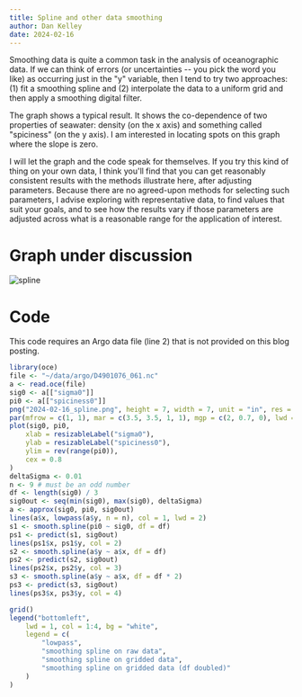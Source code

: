 ```yaml
---
title: Spline and other data smoothing
author: Dan Kelley
date: 2024-02-16
---
```


Smoothing data is quite a common task in the analysis of oceanographic data. If
we can think of errors (or uncertainties -- you pick the word you like) as
occurring just in the "y" variable, then I tend to try two approaches: (1) fit
a smoothing spline and (2) interpolate the data to a uniform grid and then
apply a smoothing digital filter.

The graph shows a typical result.  It shows the co-dependence of two properties
of seawater: density (on the x axis) and something called "spiciness" (on the y
axis).  I am interested in locating spots on this graph where the slope is
zero.

I will let the graph and the code speak for themselves.  If you try this kind
of thing on your own data, I think you'll find that you can get reasonably
consistent results with the methods illustrate here, after adjusting
parameters. Because there are no agreed-upon methods for selecting such
parameters, I advise exploring with representative data, to find values that
suit your goals, and to see how the results vary if those parameters are
adjusted across what is a reasonable range for the application of interest.

# Graph under discussion

![spline](/dek_blog/assets/images/2024-02-16_spline.png)

# Code

This code requires an Argo data file (line 2) that is not provided on this blog
posting.

```R
library(oce)
file <- "~/data/argo/D4901076_061.nc"
a <- read.oce(file)
sig0 <- a[["sigma0"]]
pi0 <- a[["spiciness0"]]
png("2024-02-16_spline.png", height = 7, width = 7, unit = "in", res = 200)
par(mfrow = c(1, 1), mar = c(3.5, 3.5, 1, 1), mgp = c(2, 0.7, 0), lwd = 1.4)
plot(sig0, pi0,
    xlab = resizableLabel("sigma0"),
    ylab = resizableLabel("spiciness0"),
    ylim = rev(range(pi0)),
    cex = 0.8
)
deltaSigma <- 0.01
n <- 9 # must be an odd number
df <- length(sig0) / 3
sig0out <- seq(min(sig0), max(sig0), deltaSigma)
a <- approx(sig0, pi0, sig0out)
lines(a$x, lowpass(a$y, n = n), col = 1, lwd = 2)
s1 <- smooth.spline(pi0 ~ sig0, df = df)
ps1 <- predict(s1, sig0out)
lines(ps1$x, ps1$y, col = 2)
s2 <- smooth.spline(a$y ~ a$x, df = df)
ps2 <- predict(s2, sig0out)
lines(ps2$x, ps2$y, col = 3)
s3 <- smooth.spline(a$y ~ a$x, df = df * 2)
ps3 <- predict(s3, sig0out)
lines(ps3$x, ps3$y, col = 4)

grid()
legend("bottomleft",
    lwd = 1, col = 1:4, bg = "white",
    legend = c(
        "lowpass",
        "smoothing spline on raw data",
        "smoothing spline on gridded data",
        "smoothing spline on gridded data (df doubled)"
    )
)
```
